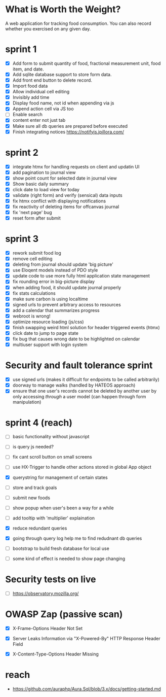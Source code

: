 # What is Worth the Weight?

A web application for tracking food consumption. You can also record whether you exercised on any given day.

# sprint 1
- [x] Add form to submit quantity of food, fractional measurement unit, food item, and date.
- [x] Add sqlite database support to store form data.
- [x] Add front end button to delete record.
- [x] Import food data
- [x] Allow individual cell editing
- [x] Invisibly add time
- [x] Display food name, not id when appending via js
- [x] Append action cell via JS too
- [ ] Enable search
- [x] content enter not just tab
- [x] Make sure all db queries are prepared before executed
- [x] Finish integrating notices https://notifyjs.jpillora.com/

# sprint 2
- [x] integrate htmx for handling requests on client and updatin UI
- [x] add pagination to journal view
- [x] show point count for selected date in journal view
- [x] Show basic daily summary
- [x] click date to load view for today
- [x] validate (right form) and verify (sensical) data inputs
- [x] fix htmx conflict with displaying notifications
- [x] fix reactivity of deleting items for offcanvas journal
- [x] fix 'next page' bug
- [x] reset form after submit

# sprint 3
- [x] rework submit food log
- [x] remove cell editing
- [x] deleting from journal should update 'big picture'
- [x] use Eloqent models instead of PDO style
- [x] update code to use more fully html application state management
- [x] fix rounding error in big-picture display
- [x] when adding food, it should update journal properly
- [x] fix stats calculations
- [x] make sure carbon is using localtime
- [x] signed urls to prevent arbitrary access to resources
- [x] add a calendar that summarizes progress
- [x] webroot is wrong!
- [x] optimize resource loading (js/css)
- [x] finish swapping weird html solution for header triggered events (htmx)
- [x] click date to jump to page state
- [x] fix bug that causes wrong date to be highlighted on calendar
- [x] multiuser support with login system

# Security and fault tolerance sprint
- [x] use signed urls (makes it difficult for endpoints to be called arbitrarily)
- [x] doorway to manage walks (handled by HATEOS approach)
- [x] ensure that one user's records cannot be deleted by another user by only accessing *through* a user model (can happen through form manipulation)

# sprint 4 (reach)
- [ ] basic functionality without javascript
- [ ] is query js needed?
- [ ] fix cant scroll button on small screens
- [ ] use HX-Trigger to handle other actions stored in global App object
- [x] querystring for management of certain states
- [ ] store and track goals
- [ ] submit new foods
- [ ] show popup when user's been a way for a while
- [ ] add tooltip with 'multiplier' explaination
- [x] reduce redundant queries
- [x] going through query log help me to find redudnant db queries
- [ ] bootstrap to build fresh database for local use
- [ ] some kind of effect is needed to show page changing


# Security tests on live
- [ ] https://observatory.mozilla.org/

# OWASP Zap (passive scan)
- [x] X-Frame-Options Header Not Set
- [x] Server Leaks Information via "X-Powered-By" HTTP Response Header Field
- [x] X-Content-Type-Options Header Missing


# reach
* https://github.com/auraphp/Aura.Sql/blob/3.x/docs/getting-started.md
